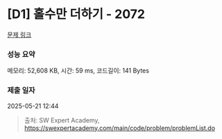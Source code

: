 # [D1] 홀수만 더하기 - 2072 

[문제 링크](https://swexpertacademy.com/main/code/problem/problemDetail.do?contestProbId=AV5QSEhaA5sDFAUq) 

### 성능 요약

메모리: 52,608 KB, 시간: 59 ms, 코드길이: 141 Bytes

### 제출 일자

2025-05-21 12:44



> 출처: SW Expert Academy, https://swexpertacademy.com/main/code/problem/problemList.do